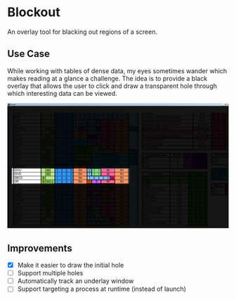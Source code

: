 # Blockout

An overlay tool for blacking out regions of a screen.

## Use Case

While working with tables of dense data, my eyes sometimes wander which makes reading
at a glance a challenge. The idea is to provide a black overlay that allows the user
to click and draw a transparent hole through which interesting data can be viewed.

![demo](screenshots/overlay.png)

## Improvements

- [X] Make it easier to draw the initial hole
- [ ] Support multiple holes
- [ ] Automatically track an underlay window
- [ ] Support targeting a process at runtime (instead of launch)